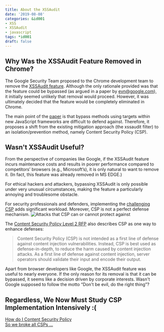 ```yaml
---
title: About the XSSAudit
date: '2019-08-08'
categories: &id001
- XSS
- XSSAudit
- javascript
tags: *id001
draft: false
---
```


## Why Was the XSSAudit Feature Removed in Chrome?

The Google Security Team proposed to the Chrome development team to remove the [XSSAudit feature](https://bugs.chromium.org/p/chromium/issues/detail?id=898081). Although the only rationale provided was that the feature could be bypassed (as argued in a paper by evn@google.com), it initially seemed unlikely that removal would proceed. However, it was ultimately decided that the feature would be completely eliminated in Chrome.

The main point of the [paper](/pdf/p1709-lekiesA.pdf) is that bypass methods using targets within new JavaScript frameworks are difficult to defend against. Therefore, it proposes a shift from the existing mitigation approach (the xssaudit filter) to an isolation/prevention method, namely Content Security Policy (CSP).

## Wasn't XSSAudit Useful?

From the perspective of companies like Google, if the XSSAudit feature incurs maintenance costs and results in poorer performance compared to competitors’ browsers (e.g., Microsoft’s), it is only natural to want to remove it. (In fact, this feature was already removed in MS EDGE.)

For ethical hackers and attackers, bypassing XSSAudit is only possible under very unusual circumstances, making the feature a particularly annoying and troublesome obstacle.

For security professionals and defenders, implementing the [challenging CSP](https://infosec.mozilla.org/guidelines/web_security#web-security-cheat-sheet) adds significant workload. Moreover, CSP is not a perfect defense mechanism.
![Attacks that CSP can or cannot protect against](/images/Current-state-of-CSP.png)

The [Content Security Policy Level 2 RFP](https://www.w3.org/TR/CSP2/#intro) also describes CSP as one way to enhance defenses:
> Content Security Policy (CSP) is not intended as a first line of defense against content injection vulnerabilities. Instead, CSP is best used as defense-in-depth, to reduce the harm caused by content injection attacks. As a first line of defense against content injection, server operators should validate their input and encode their output.

Apart from browser developers like Google, the XSSAudit feature was useful to nearly everyone. If the only reason for its removal is that it can be bypassed, it seems like a decision driven by corporate interests. Wasn't Google supposed to follow the motto “Don't be evil, do the right thing”?

## Regardless, We Now Must Study CSP Implementation Intensively :(
[How do I Content Security Policy](https://www.owasp.org/images/6/6d/2019-02-22_-_How_do_I_Content_Security_Policy_-_Print.pdf)  
[So we broke all CSPs …](https://www.owasp.org/images/c/c4/2017-04-20-OWASPNZ-SpagnuoloWeichselbaum.pdf)

